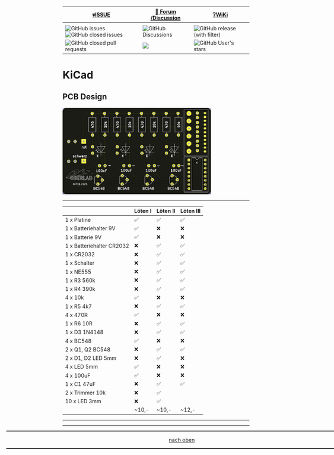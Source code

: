 <a name="oben"></a>

<div align="center">

  |[:skull:ISSUE](https://github.com/frankyhub/KiCad-Loetuebung-01/issues?q=is%3Aissue)|[:speech_balloon: Forum /Discussion](https://github.com/frankyhub/KiCad-Loetuebung-01/discussions)|[:grey_question:WiKi](https://github.com/frankyhub/KiCad-Loetuebung-01/wiki)|
|--|--|--|
| | | |
|![GitHub issues](https://img.shields.io/github/issues/frankyhub/KiCad-Loetuebung-01)![GitHub closed issues](https://img.shields.io/github/issues-closed/frankyhub/KiCad-Loetuebung-01)|![GitHub Discussions](https://img.shields.io/github/discussions/frankyhub/KiCad-Loetuebung-01)|![GitHub release (with filter)](https://img.shields.io/github/v/release/frankyhub/KiCad-Loetuebung-01)|
|![GitHub closed pull requests](https://img.shields.io/github/issues-pr-closed/finaldie/skull.svg)[](https://github.com/frankyhub/KiCad-Loetuebung-01/pulls)|[<img src="https://img.shields.io/github/license/finaldie/skull.svg">](https://github.com/frankyhub/KiCad-Loetuebung-01/blob/main/LICENSE.md)| ![GitHub User's stars](https://img.shields.io/github/stars/frankyhub)|
</div>


# KiCad
PCB Design
---

![Lötübung 1](PIC/L%C3%B6t%C3%BCbung_F.png)

---


|	               |Löten I  | Löten II 	   | Löten III|
|--|--|--|--|
|1 x Platine		|:white_check_mark:|:white_check_mark:|:white_check_mark:|
|1 x Batteriehalter 9V  |:white_check_mark:|:x:|:x:|
|1 x Batterie 9V        |:white_check_mark:|:x:|:x:|
|1 x Batteriehalter CR2032 |:x:	|:white_check_mark:|:white_check_mark:|
|1 x CR2032		|:x:|:white_check_mark:|:white_check_mark:|
|1 x Schalter		|:x:|:white_check_mark:|:white_check_mark:|
|1 x NE555		|:x:|:white_check_mark:|:white_check_mark:|
|1 x R3	560k		|:x:|:white_check_mark:|:white_check_mark:|
|1 x R4	390k		|:x:|:white_check_mark:|:white_check_mark:|
|4 x 10k		|:white_check_mark:|:x:|:x:|
|1 x R5	4k7		|:x:|:white_check_mark:|:white_check_mark:|
|4 x 470R		|:white_check_mark:|:x:|:x:|
|1 x R6	10R		|:x:|:white_check_mark:|:white_check_mark:|
|1 x D3	1N4148		|:x:|:white_check_mark:|:white_check_mark:|
|4 x BC548		|:white_check_mark:|:x:|:x:|
|2 x Q1, Q2 BC548	|:x:|:white_check_mark:|:white_check_mark:|
|2 x D1, D2 LED	5mm	|:x:|:white_check_mark:|:x:|
|4 x LED 5mm		|:white_check_mark:|:x:|:x:|
|4 x 100uF		|:white_check_mark:|:x:|:x:|
|1 x C1	47uF		|:x:|:white_check_mark:|:white_check_mark:|
|2 x Trimmer 10k	|:x:|:white_check_mark:|
|10 x LED 3mm		|:x:|:white_check_mark:|
|                       |~10,-|~10,-|~12,-| 

---

<div style="position:absolute; left:2cm; ">   
<ol class="breadcrumb" style="border-top: 2px solid black;border-bottom:2px solid black; height: 45px; width: 900px;"> <p align="center"><a href="#oben">nach oben</a></p></ol>
</div>  

---

